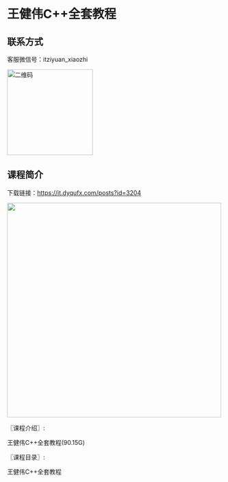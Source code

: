 # 王健伟C++全套教程

## 联系方式

客服微信号：itziyuan_xiaozhi

<img src="https://ziyuanyun.oss-cn-guangzhou.aliyuncs.com/common/20240614073449/666b82192834a.jpg" width="200" height="200" alt="二维码">

## 课程简介

下载链接：https://it.dyqufx.com/posts?id=3204

<img src="https://ziyuanyun.oss-cn-guangzhou.aliyuncs.com/yun/20240515185043/664493838b2a5.jpg" width="500" alt="">

  〖课程介绍〗:

 王健伟C++全套教程(90.15G)

 〖课程目录〗:

 王健伟C++全套教程



  